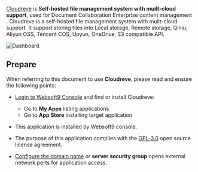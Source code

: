 [Cloudreve](https://cloudreve.org/) is **Self-hosted file management system with muilt-cloud support**, used for Document Collaboration Enterprise content management . Cloudreve is a self-hosted file management system with muilt-cloud support. It support storing files into Local storage, Remote storage, Qiniu, Aliyun OSS, Tencent COS, Upyun, OneDrive, S3 compatible API.


![Dashboard](https://libs.websoft9.com/Websoft9/DocsPicture/zh/cloudreve/cloudreve-gui-websoft9.png)


## Prepare

When referring to this document to use **Cloudreve**, please read and ensure the following points:

- [Login to Websoft9 Console](./login-console) and find or install Cloudreve:
  - Go to **My Apps** listing applications 
  - Go to **App Store** installing target application

- This application is installed by Websoft9 console.


- The purpose of this application complies with the [GPL-3.0](https://opensource.org/licenses/GPL-3.0) open source license agreement.


- [Configure the domain name](./domain-set) or **server security group** opens external network ports for application access.